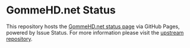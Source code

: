# GommeHD.net Status

This repository hosts the [GommeHD.net status page](https://status.gommehd.net) via GitHub Pages, powered by Issue Status. For more information please visit the [upstream repository](https://github.com/tadhglewis/issue-status).
